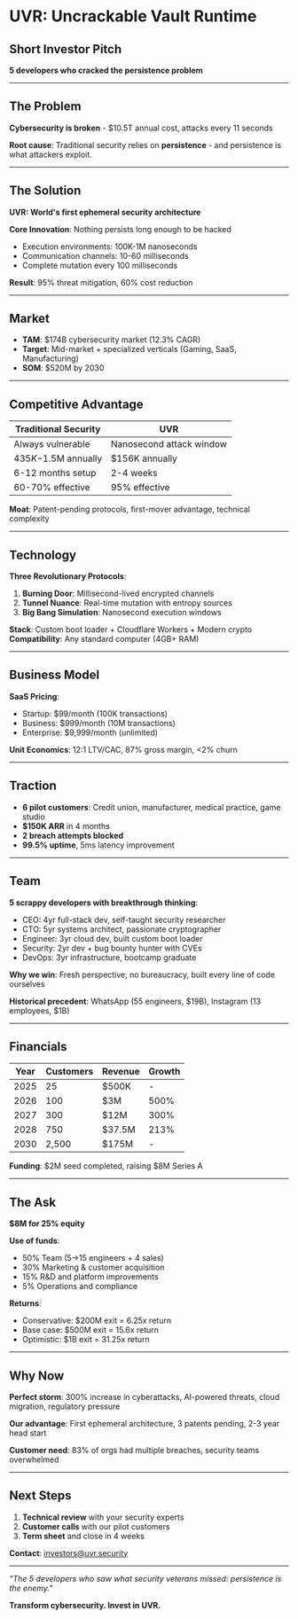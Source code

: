 # UVR: Uncrackable Vault Runtime
## Short Investor Pitch

**5 developers who cracked the persistence problem**

---

## The Problem
**Cybersecurity is broken** - $10.5T annual cost, attacks every 11 seconds

**Root cause**: Traditional security relies on **persistence** - and persistence is what attackers exploit.

---

## The Solution
**UVR: World's first ephemeral security architecture**

**Core Innovation**: Nothing persists long enough to be hacked
- Execution environments: 100K-1M nanoseconds
- Communication channels: 10-60 milliseconds
- Complete mutation every 100 milliseconds

**Result**: 95% threat mitigation, 60% cost reduction

---

## Market
- **TAM**: $174B cybersecurity market (12.3% CAGR)
- **Target**: Mid-market + specialized verticals (Gaming, SaaS, Manufacturing)
- **SOM**: $520M by 2030

---

## Competitive Advantage
| Traditional Security | UVR |
|---------------------|-----|
| Always vulnerable | Nanosecond attack window |
| $435K-$1.5M annually | $156K annually |
| 6-12 months setup | 2-4 weeks |
| 60-70% effective | 95% effective |

**Moat**: Patent-pending protocols, first-mover advantage, technical complexity

---

## Technology
**Three Revolutionary Protocols**:
1. **Burning Door**: Millisecond-lived encrypted channels
2. **Tunnel Nuance**: Real-time mutation with entropy sources  
3. **Big Bang Simulation**: Nanosecond execution windows

**Stack**: Custom boot loader + Cloudflare Workers + Modern crypto
**Compatibility**: Any standard computer (4GB+ RAM)

---

## Business Model
**SaaS Pricing**:
- Startup: $99/month (100K transactions)
- Business: $999/month (10M transactions)
- Enterprise: $9,999/month (unlimited)

**Unit Economics**: 12:1 LTV/CAC, 87% gross margin, <2% churn

---

## Traction
- **6 pilot customers**: Credit union, manufacturer, medical practice, game studio
- **$150K ARR** in 4 months
- **2 breach attempts blocked**
- **99.5% uptime**, 5ms latency improvement

---

## Team
**5 scrappy developers with breakthrough thinking**:
- CEO: 4yr full-stack dev, self-taught security researcher
- CTO: 5yr systems architect, passionate cryptographer  
- Engineer: 3yr cloud dev, built custom boot loader
- Security: 2yr dev + bug bounty hunter with CVEs
- DevOps: 3yr infrastructure, bootcamp graduate

**Why we win**: Fresh perspective, no bureaucracy, built every line of code ourselves

**Historical precedent**: WhatsApp (55 engineers, $19B), Instagram (13 employees, $1B)

---

## Financials
| Year | Customers | Revenue | Growth |
|------|-----------|---------|--------|
| 2025 | 25 | $500K | - |
| 2026 | 100 | $3M | 500% |
| 2027 | 300 | $12M | 300% |
| 2028 | 750 | $37.5M | 213% |
| 2030 | 2,500 | $175M | - |

**Funding**: $2M seed completed, raising $8M Series A

---

## The Ask
**$8M for 25% equity**

**Use of funds**:
- 50% Team (5→15 engineers + 4 sales)
- 30% Marketing & customer acquisition  
- 15% R&D and platform improvements
- 5% Operations and compliance

**Returns**:
- Conservative: $200M exit = 6.25x return
- Base case: $500M exit = 15.6x return  
- Optimistic: $1B exit = 31.25x return

---

## Why Now
**Perfect storm**: 300% increase in cyberattacks, AI-powered threats, cloud migration, regulatory pressure

**Our advantage**: First ephemeral architecture, 3 patents pending, 2-3 year head start

**Customer need**: 83% of orgs had multiple breaches, security teams overwhelmed

---

## Next Steps
1. **Technical review** with your security experts
2. **Customer calls** with our pilot customers  
3. **Term sheet** and close in 4 weeks

**Contact**: investors@uvr.security

---

*"The 5 developers who saw what security veterans missed: persistence is the enemy."*

**Transform cybersecurity. Invest in UVR.**
